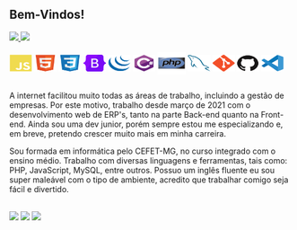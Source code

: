 ## Bem-Vindos!

 <div>
  <a href="https://github.com/IzabellaSantos">
  <img height="180em" src="https://github-readme-stats.vercel.app/api?username=IzabellaSantos&show_icons=true&theme=midnight-purple&include_all_commits=true&count_private=true"/>
  <img height="180em" src="https://github-readme-stats.vercel.app/api/top-langs/?username=IzabellaSantos&layout=compact&langs_count=7&theme=midnight-purple"/>
  </a>
</div>

<div style="display: inline_block"><br>
  <img align="center" alt="JavaScript" height="30" width="40" src="https://raw.githubusercontent.com/devicons/devicon/master/icons/javascript/javascript-plain.svg"/>
  <img align="center" alt="HTML" height="30" width="40" src="https://raw.githubusercontent.com/devicons/devicon/master/icons/html5/html5-original.svg"/>
  <img align="center" alt="CSS" height="30" width="40" src="https://raw.githubusercontent.com/devicons/devicon/master/icons/css3/css3-original.svg"/>
  <img align="center" alt="Bootstrap" height="30" width="40" src="https://raw.githubusercontent.com/devicons/devicon/master/icons/bootstrap/bootstrap-original.svg"/>
  <img align="center" alt="Jquery" height="30" width="40" src="https://raw.githubusercontent.com/devicons/devicon/master/icons/jquery/jquery-original.svg"/>
  
 
  <img align="center" alt="Csharp" height="30" width="40" src="https://raw.githubusercontent.com/devicons/devicon/master/icons/csharp/csharp-original.svg"/>
  <img align="center" alt="PHP" height="40" width="50" src="https://raw.githubusercontent.com/devicons/devicon/master/icons/php/php-original.svg"/>
  <img align="center" alt="MySql" height="30" width="40" src="https://raw.githubusercontent.com/devicons/devicon/master/icons/mysql/mysql-original.svg"/>
 
  <img align="center" alt="Git" height="30" width="40" src="https://raw.githubusercontent.com/devicons/devicon/master/icons/git/git-original.svg"/>
  <img align="center" alt="GitHub" height="30" width="40" src="https://raw.githubusercontent.com/devicons/devicon/master/icons/github/github-original.svg"/>
  <img align="center" alt="VSCode" height="30" width="40" src="https://raw.githubusercontent.com/devicons/devicon/master/icons/vscode/vscode-original.svg"/>
</div>
  
  ##
 
<div> 
  <p>A internet facilitou muito todas as áreas de trabalho, incluindo a gestão de empresas. Por este motivo, trabalho desde março de 2021 com o desenvolvimento web de ERP's, tanto na parte Back-end quanto na Front-end. Ainda sou uma dev junior, porém sempre estou me especializando e, em breve, pretendo crescer muito mais em minha carreira.</p>
  <p>Sou formada em informática pelo CEFET-MG, no curso integrado com o ensino médio. Trabalho com diversas linguagens e ferramentas, tais como: PHP, JavaScript, MySQL, entre outros. Possuo um inglês fluente eu sou super maleável com o tipo de ambiente, acredito que trabalhar comigo seja fácil e divertido.</p>
  <br>
  <a href="https://www.instagram.com/bellantos/" target="_blank"><img src="https://img.shields.io/badge/-Instagram-%23E4405F?style=for-the-badge&logo=instagram&logoColor=white" target="_blank"></a>
  <a href = "mailto:izabellajuliasantos@gmail.com"><img src="https://img.shields.io/badge/-Gmail-%23333?style=for-the-badge&logo=gmail&logoColor=white" target="_blank"></a>
  <a href="https://www.linkedin.com/in/izabella-j%C3%BAlia-dos-santos-3474721a3/" target="_blank"><img src="https://img.shields.io/badge/-LinkedIn-%230077B5?style=for-the-badge&logo=linkedin&logoColor=white" target="_blank"></a> 

 
</div>
 
 

